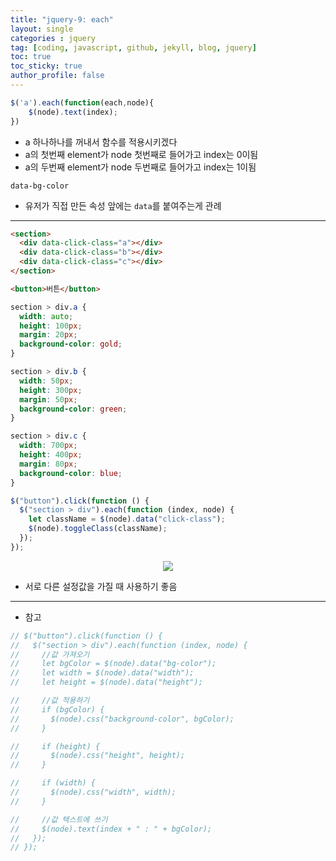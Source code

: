 ```yaml
---
title: "jquery-9: each"
layout: single
categories : jquery
tag: [coding, javascript, github, jekyll, blog, jquery]
toc: true
toc_sticky: true
author_profile: false
---
```



```js
$('a').each(function(each,node){
	$(node).text(index);
})
```

- a 하나하나를 꺼내서 함수를 적용시키겠다
- a의 첫번째 element가 node 첫번째로 들어가고 index는 0이됨
- a의 두번째 element가 node 두번째로 들어가고 index는 1이됨

`data-bg-color`

- 유저가 직접 만든 속성 앞에는 `data`를 붙여주는게 관례
 
---

```html
<section>
  <div data-click-class="a"></div>
  <div data-click-class="b"></div>
  <div data-click-class="c"></div>
</section>

<button>버튼</button>

```

```css
section > div.a {
  width: auto;
  height: 100px;
  margin: 20px;
  background-color: gold;
}

section > div.b {
  width: 50px;
  height: 300px;
  margin: 50px;
  background-color: green;
}

section > div.c {
  width: 700px;
  height: 400px;
  margin: 80px;
  background-color: blue;
}

```

```js
$("button").click(function () {
  $("section > div").each(function (index, node) {    
    let className = $(node).data("click-class");
    $(node).toggleClass(className);
  });
});

```

<p align="center">
  <img src="https://user-images.githubusercontent.com/111720411/209914730-50db5d59-b9ad-447e-9097-c9c384021cfe.gif">
  </p>

- 서로 다른 설정값을 가질 때 사용하기 좋음



---

* 참고
```js
// $("button").click(function () {
//   $("section > div").each(function (index, node) {
//     //값 가져오기
//     let bgColor = $(node).data("bg-color");
//     let width = $(node).data("width");
//     let height = $(node).data("height");

//     //값 적용하기
//     if (bgColor) {
//       $(node).css("background-color", bgColor);
//     }

//     if (height) {
//       $(node).css("height", height);
//     }

//     if (width) {
//       $(node).css("width", width);
//     }

//     //값 텍스트에 쓰기
//     $(node).text(index + " : " + bgColor);
//   });
// });
```
